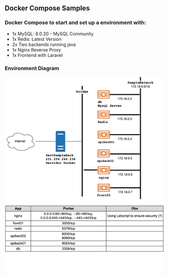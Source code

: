 ## Docker Compose Samples

### Docker Compose to start and set up a environment  with:

-  1x MySQL: 8.0.20 - MySQL Community 
-  1x Redis: Latest Version
-  2x Two backends running java
-  1x Nginx Reverse Proxy
-  1x Frontend with Laravel

### Environment Diagram 

![Network](docker-env-sample.png "Environment Diagram")
